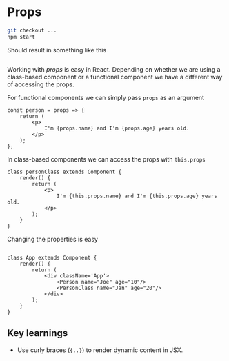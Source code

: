 # Props

```bash
git checkout ...
npm start
```

Should result in something like this

![]()

Working with *props* is easy in React. Depending on whether we are using a
class-based component or a functional component we have a different way of
accessing the props.

For functional components we can simply pass `props` as an argument

```JS
const person = props => {
    return (
        <p>
            I'm {props.name} and I'm {props.age} years old.
        </p>
    );
};
```

In class-based components we can access the props with `this.props`

```JS
class personClass extends Component {
    render() {
        return (
            <p>
                I'm {this.props.name} and I'm {this.props.age} years old.
            </p>
        );
    }
}
```

Changing the properties is easy

```JS

class App extends Component {
    render() {
        return (
            <div className='App'>
                <Person name="Joe" age="10"/>
                <PersonClass name="Jan" age="20"/>
            </div>
        );
    }
}
```

## Key learnings

* Use curly braces (`{..}`) to render dynamic content in JSX. 